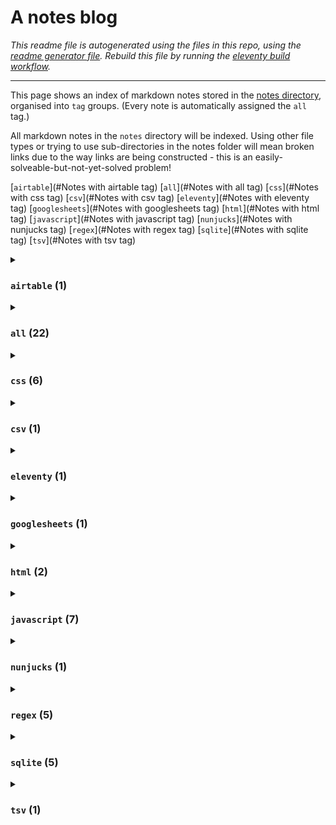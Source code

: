 # A notes blog

_This readme file is autogenerated using the files in this repo, using the [readme generator file](/base/create-readme.md). Rebuild this file by running the [eleventy build workflow](learn/actions/workflows/eleventy-build.yaml)._

---

This page shows an index of markdown notes stored in the [notes directory](/base/notes/), organised into `tag` groups. (Every note is automatically assigned the `all` tag.)

All markdown notes in the `notes` directory will be indexed. Using other file types or trying to use sub-directories in the notes folder will mean broken links due to the way links are being constructed - this is an easily-solveable-but-not-yet-solved problem!

[`airtable`](#Notes with airtable tag)&nbsp;[`all`](#Notes with all tag)&nbsp;[`css`](#Notes with css tag)&nbsp;[`csv`](#Notes with csv tag)&nbsp;[`eleventy`](#Notes with eleventy tag)&nbsp;[`googlesheets`](#Notes with googlesheets tag)&nbsp;[`html`](#Notes with html tag)&nbsp;[`javascript`](#Notes with javascript tag)&nbsp;[`nunjucks`](#Notes with nunjucks tag)&nbsp;[`regex`](#Notes with regex tag)&nbsp;[`sqlite`](#Notes with sqlite tag)&nbsp;[`tsv`](#Notes with tsv tag)&nbsp;

<details>
<summary>

### `airtable` (1)</summary>
#### Notes with `airtable` tag
- [Regex is implemented differently in different contexts](/base/notes/regex-different-implementations.md) (11 January 2025) `regex` `airtable`
</details>
<details>
<summary>

### `all` (22)</summary>
#### Notes with `all` tag
- [css paragraph text height](/base/notes/css-para-height.md) (31 March 2025) `css`
- [focus-visible is a good way to register focus state](/base/notes/focus-visible-for-focus.md) (30 January 2025) `css`
- [Tweaking colour to some other colour in css](/base/notes/css-tweak-colour.md) (30 January 2025) `css`
- [Simple colour mode option in css with has selector](/base/notes/simple-colour-mode-with-has-css.md) (28 January 2025) `css`
- [How to set top left bottom right in css with one inset property](/base/notes/inset-css-property.md) (27 January 2025) `css`
- [How to style html details elements with css](/base/notes/styling-details-element-css.md) (26 January 2025) `css` `html`
- [matchAll output from javascript is like this](/base/notes/matchall-array-output.md) (23 January 2025) `regex` `javascript`
- [How to use regex to capture tags and taxonomies](/base/notes/regex-get-tags-and-taxonomies.md) (21 January 2025) `regex`
- [How to use &quot;For loops&quot; to access values in JavaScript object and arrays](/base/notes/loops-javascript-objects-and-arrays.md) (21 January 2025) `javascript`
- [How to find all instances of match pattern in regex using JavaScript](/base/notes/find-all-match-regex.md) (20 January 2025) `regex` `javascript`
- [How to output a json file from a raw json object with eleventy](/base/notes/json-file-from-eleventy.md) (19 January 2025) `eleventy` `nunjucks` `javascript`
- [How to us regex to wrap text paragraphs in &lt;p&gt; tags](/base/notes/regex-wrap-para.md) (17 January 2025) `regex` `javascript`
- [JavaScript find in string method returns -1 if no match found](/base/notes/js-find-string-result.md) (15 January 2025) `javascript`
- [You can select a random row from an sqlite table but there are faster and slower ways to do it](/base/notes/select-random-row-sqlit.md) (14 January 2025) `sqlite`
- [Links with text fragments can link to specific text on a webpage](/base/notes/html-text-frags.md) (13 January 2025) `html` `javascript`
- [Regex is implemented differently in different contexts](/base/notes/regex-different-implementations.md) (11 January 2025) `regex` `airtable`
- [You can use a map function together with lambda function in Googlesheets to apply a formula to every cell in an array](/base/notes/googlesheets-lambda-function.md) (10 January 2025) `googlesheets`
- [csv files cannot contain line breaks in a field entry](/base/notes/csv-no-line-breaks-in-cell.md) (10 January 2025) `csv` `tsv`
- [You can&#39;t change column names in a table in SQLite unless you have version greater than 3.25.0](/base/notes/sqlite-rename-column-challenge.md) (9 January 2025) `sqlite`
- [You can&#39;t change the type of a column in sqlite, you have to create a new table with the column type you want and copy it across](/base/notes/sqlite-cant-change-column-type.md) (9 January 2025) `sqlite`
- [There is no date type in SQLite](/base/notes/sqlite-no-date-type.md) (8 January 2025) `sqlite`
- [SQLite is loosely typed ie pretty much any type of data can go in any column](/base/notes/sqlite-is-loosely-typed.md) (8 January 2025) `sqlite`
</details>
<details>
<summary>

### `css` (6)</summary>
#### Notes with `css` tag
- [css paragraph text height](/base/notes/css-para-height.md) (31 March 2025) `css`
- [focus-visible is a good way to register focus state](/base/notes/focus-visible-for-focus.md) (30 January 2025) `css`
- [Tweaking colour to some other colour in css](/base/notes/css-tweak-colour.md) (30 January 2025) `css`
- [Simple colour mode option in css with has selector](/base/notes/simple-colour-mode-with-has-css.md) (28 January 2025) `css`
- [How to set top left bottom right in css with one inset property](/base/notes/inset-css-property.md) (27 January 2025) `css`
- [How to style html details elements with css](/base/notes/styling-details-element-css.md) (26 January 2025) `css` `html`
</details>
<details>
<summary>

### `csv` (1)</summary>
#### Notes with `csv` tag
- [csv files cannot contain line breaks in a field entry](/base/notes/csv-no-line-breaks-in-cell.md) (10 January 2025) `csv` `tsv`
</details>
<details>
<summary>

### `eleventy` (1)</summary>
#### Notes with `eleventy` tag
- [How to output a json file from a raw json object with eleventy](/base/notes/json-file-from-eleventy.md) (19 January 2025) `eleventy` `nunjucks` `javascript`
</details>
<details>
<summary>

### `googlesheets` (1)</summary>
#### Notes with `googlesheets` tag
- [You can use a map function together with lambda function in Googlesheets to apply a formula to every cell in an array](/base/notes/googlesheets-lambda-function.md) (10 January 2025) `googlesheets`
</details>
<details>
<summary>

### `html` (2)</summary>
#### Notes with `html` tag
- [How to style html details elements with css](/base/notes/styling-details-element-css.md) (26 January 2025) `css` `html`
- [Links with text fragments can link to specific text on a webpage](/base/notes/html-text-frags.md) (13 January 2025) `html` `javascript`
</details>
<details>
<summary>

### `javascript` (7)</summary>
#### Notes with `javascript` tag
- [matchAll output from javascript is like this](/base/notes/matchall-array-output.md) (23 January 2025) `regex` `javascript`
- [How to use &quot;For loops&quot; to access values in JavaScript object and arrays](/base/notes/loops-javascript-objects-and-arrays.md) (21 January 2025) `javascript`
- [How to find all instances of match pattern in regex using JavaScript](/base/notes/find-all-match-regex.md) (20 January 2025) `regex` `javascript`
- [How to output a json file from a raw json object with eleventy](/base/notes/json-file-from-eleventy.md) (19 January 2025) `eleventy` `nunjucks` `javascript`
- [How to us regex to wrap text paragraphs in &lt;p&gt; tags](/base/notes/regex-wrap-para.md) (17 January 2025) `regex` `javascript`
- [JavaScript find in string method returns -1 if no match found](/base/notes/js-find-string-result.md) (15 January 2025) `javascript`
- [Links with text fragments can link to specific text on a webpage](/base/notes/html-text-frags.md) (13 January 2025) `html` `javascript`
</details>
<details>
<summary>

### `nunjucks` (1)</summary>
#### Notes with `nunjucks` tag
- [How to output a json file from a raw json object with eleventy](/base/notes/json-file-from-eleventy.md) (19 January 2025) `eleventy` `nunjucks` `javascript`
</details>
<details>
<summary>

### `regex` (5)</summary>
#### Notes with `regex` tag
- [matchAll output from javascript is like this](/base/notes/matchall-array-output.md) (23 January 2025) `regex` `javascript`
- [How to use regex to capture tags and taxonomies](/base/notes/regex-get-tags-and-taxonomies.md) (21 January 2025) `regex`
- [How to find all instances of match pattern in regex using JavaScript](/base/notes/find-all-match-regex.md) (20 January 2025) `regex` `javascript`
- [How to us regex to wrap text paragraphs in &lt;p&gt; tags](/base/notes/regex-wrap-para.md) (17 January 2025) `regex` `javascript`
- [Regex is implemented differently in different contexts](/base/notes/regex-different-implementations.md) (11 January 2025) `regex` `airtable`
</details>
<details>
<summary>

### `sqlite` (5)</summary>
#### Notes with `sqlite` tag
- [You can select a random row from an sqlite table but there are faster and slower ways to do it](/base/notes/select-random-row-sqlit.md) (14 January 2025) `sqlite`
- [You can&#39;t change column names in a table in SQLite unless you have version greater than 3.25.0](/base/notes/sqlite-rename-column-challenge.md) (9 January 2025) `sqlite`
- [You can&#39;t change the type of a column in sqlite, you have to create a new table with the column type you want and copy it across](/base/notes/sqlite-cant-change-column-type.md) (9 January 2025) `sqlite`
- [There is no date type in SQLite](/base/notes/sqlite-no-date-type.md) (8 January 2025) `sqlite`
- [SQLite is loosely typed ie pretty much any type of data can go in any column](/base/notes/sqlite-is-loosely-typed.md) (8 January 2025) `sqlite`
</details>
<details>
<summary>

### `tsv` (1)</summary>
#### Notes with `tsv` tag
- [csv files cannot contain line breaks in a field entry](/base/notes/csv-no-line-breaks-in-cell.md) (10 January 2025) `csv` `tsv`
</details>
